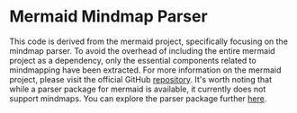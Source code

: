 # Mermaid Mindmap Parser

This code is derived from the mermaid project, specifically focusing on the mindmap parser. To avoid the overhead of including the entire mermaid project as a dependency, only the essential components related to mindmapping have been extracted. For more information on the mermaid project, please visit the official GitHub [repository](https://github.com/mermaid-js/mermaid). It's worth noting that while a parser package for mermaid is available, it currently does not support mindmaps. You can explore the parser package further [here](https://github.com/mermaid-js/mermaid/tree/develop/packages/parser).
